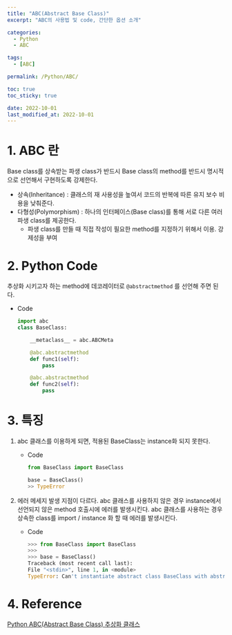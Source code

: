 ```yaml
---
title: "ABC(Abstract Base Class)"
excerpt: "ABC의 사용법 및 code, 간단한 옵션 소개"

categories:
  - Python
  - ABC

tags:
  - [ABC]

permalink: /Python/ABC/

toc: true
toc_sticky: true

date: 2022-10-01
last_modified_at: 2022-10-01
---
```


# 1. ABC 란

Base class를 상속받는 파생 class가 반드시 Base class의 method를 반드시 명시적으로 선언해서 구현하도록 강제한다.

- 상속(Inheritance) : 클래스의 재 사용성을 높여서 코드의 반복에 따른 유지 보수 비용을 낮춰준다.
- 다형성(Polymorphism) : 하나의 인터페이스(Base class)를 통해 서로 다른 여러 파생 class를 제공한다.
    - 파생 class를 만들 때 직접 작성이 필요한 method를 지정하기 위해서 이용. 강제성을 부여

# 2. Python Code

추상화 시키고자 하는 method에 데코레이터로 `@abstractmethod` 를 선언해 주면 된다.

- Code
    
    ```python
    import abc
    class BaseClass:
    
    	__metaclass__ = abc.ABCMeta
    
    	@abc.abstractmethod
    	def func1(self):
    		pass
    
    	@abc.abstractmethod
    	def func2(self):
    		pass
    ```
    

# 3. 특징

1. abc 클래스를 이용하게 되면, 적용된 BaseClass는 instance화 되지 못한다.
    - Code
        
        ```python
        from BaseClass import BaseClass
        
        base = BaseClass()
        >> TypeError
        ```
        
2. 에러 메세지 발생 지점이 다르다.
abc 클래스를 사용하지 않은 경우 instance에서 선언되지 않은 method 호출시에 에러를 발생시킨다.
abc 클래스를 사용하는 경우 상속한 class를 import / instance 화 할 때 에러를 발생시킨다.
    - Code
        
        ```python
        >>> from BaseClass import BaseClass
        >>> 
        >>> base = BaseClass()
        Traceback (most recent call last):  
        File "<stdin>", line 1, in <module>
        TypeError: Can't instantiate abstract class BaseClass with abstract methods func1, func2
        ```
        
# 4. Reference
    
[Python ABC(Abstract Base Class) 추상화 클래스](https://bluese05.tistory.com/61)
    
